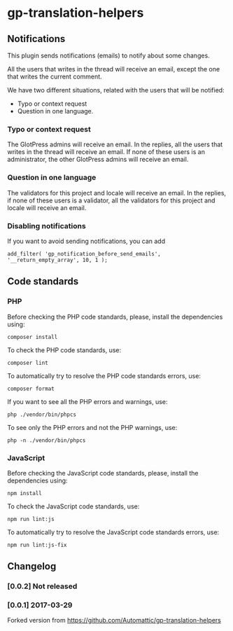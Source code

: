 # gp-translation-helpers

## Notifications

This plugin sends notifications (emails) to notify about some changes. 

All the users that writes in the thread will receive an email, except the one 
that writes the current comment.

We have two different situations, related with the users that will be notified:
- Typo or context request
- Question in one language.

### Typo or context request

The GlotPress admins will receive an email. In the replies, all the users that 
writes in the thread will receive an email. If none of these users is an administrator, 
the other GlotPress admins will receive an email.

### Question in one language

The validators for this project and locale will receive an email. In the replies, 
if none of these users is a validator, all the validators for this project and locale 
will receive an email.

### Disabling notifications

If you want to avoid sending notifications, you can add 

```
add_filter( 'gp_notification_before_send_emails', '__return_empty_array', 10, 1 );
```

## Code standards

### PHP

Before checking the PHP code standards, please, install the dependencies using:
```
composer install
```

To check the PHP code standards, use:
```
composer lint
```

To automatically try to resolve the PHP code standards errors, use:
```
composer format
```

If you want to see all the PHP errors and warnings, use:
```
php ./vendor/bin/phpcs
```

To see only the PHP errors and not the PHP warnings, use:
```
php -n ./vendor/bin/phpcs
```

### JavaScript

Before checking the JavaScript code standards, please, install the dependencies using:
```
npm install
```

To check the JavaScript code standards, use:
```
npm run lint:js
```

To automatically try to resolve the JavaScript code standards errors, use:
```
npm run lint:js-fix
```

## Changelog

### [0.0.2] Not released

### [0.0.1] 2017-03-29

Forked version from https://github.com/Automattic/gp-translation-helpers